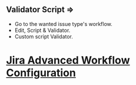 ## Validator Script =>

* Go to the wanted issue type's workflow.
* Edit, Script & Validator.
* Custom script Validator.

# <a href="https://support.atlassian.com/jira-cloud-administration/docs/configure-advanced-issue-workflows/"> Jira Advanced Workflow Configuration </a>
